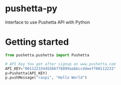 # pushetta-py

Interface to use Pushetta API with Python

# Getting started

```python
from pushetta.pushetta import Pushetta

# API Key You get after signup on www.pushetta.com
API_KEY="00112233445566778899aabbccddeeff00112233"
p=Pushetta(API_KEY)
p.pushMessage("raspi", "Hello World")
```
